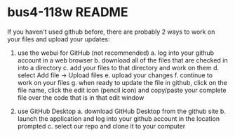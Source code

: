 # bus4-118w README

If you haven't used github before, there are probably 2
ways to work on your files and upload your updates:

1. use the webui for GitHub (not recommended)
    a. log into your github account in a web browser
    b. download all of the files that are checked in into a directory
    c. add your files to that directory and work on them
    d. select Add file -> Upload files
    e. upload your changes
    f. continue to work on your files
    g. when ready to update the file in github, click on the file name, click the edit icon (pencil icon) and copy/paste your complete file over the code that is in that edit window

1. use GitHub Desktop
    a. download GitHub Desktop from the github site
    b. launch the application and log into your github account in the location prompted
    c. select our repo and clone it to your computer
